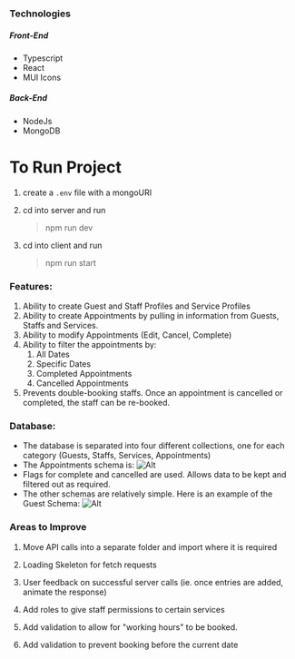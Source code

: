 ### Technologies

##### Front-End

- Typescript
- React
- MUI Icons

##### Back-End

- NodeJs
- MongoDB

# To Run Project

1. create a `.env` file with a mongoURI

2. cd into server and run

   > npm run dev

3. cd into client and run
   > npm run start

### Features:

1. Ability to create Guest and Staff Profiles and Service Profiles
2. Ability to create Appointments by pulling in information from Guests, Staffs and Services.
3. Ability to modify Appointments (Edit, Cancel, Complete)
4. Ability to filter the appointments by:
   1. All Dates
   2. Specific Dates
   3. Completed Appointments
   4. Cancelled Appointments
5. Prevents double-booking staffs. Once an appointment is cancelled or completed, the staff can be re-booked.

### Database:

- The database is separated into four different collections, one for each category (Guests, Staffs, Services, Appointments)
- The Appointments schema is: ![Alt](https://cdn.discordapp.com/attachments/746933047760519202/1050854308725407854/image.png)
- Flags for complete and cancelled are used. Allows data to be kept and filtered out as required.
- The other schemas are relatively simple. Here is an example of the Guest Schema: ![Alt](https://cdn.discordapp.com/attachments/746933047760519202/1050854994590584832/image.png)

### Areas to Improve

1. Move API calls into a separate folder and import where it is required

2. Loading Skeleton for fetch requests

3. User feedback on successful server calls (ie. once entries are added, animate the response)

4. Add roles to give staff permissions to certain services

5. Add validation to allow for "working hours" to be booked.

6. Add validation to prevent booking before the current date
